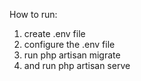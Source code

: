 How to run:
1. create .env file
2. configure the .env file
3. run php artisan migrate
4. and run php artisan serve
